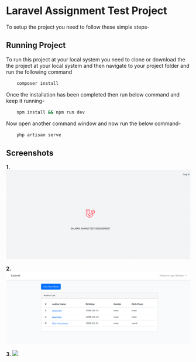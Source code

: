 # Laravel Assignment Test Project
To setup the project you need to follow these simple steps-


## Running Project

To run this project at your local system you need to clone or download the the project at your local system and then navigate to your project folder and run the following command

```bash
    composer install
```

Once the installation has been completed then run below command and keep it running-

```bash
    npm install && npm run dev
```

Now open another command window and now run the below command-

```bash
    php artisan serve
```

## Screenshots

**1.** ![App Screenshot](./public/screenshot.png)

**2.** ![App Screenshot](./public/screenshot-1.png)

**3.** ![](./public/screenshot-2.png)
